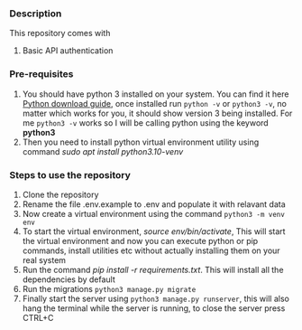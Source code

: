 <h3>Description</h3>
<p>This repository comes with</p>
<ol>
    <li>Basic API authentication</li>
</ol>
<h3>Pre-requisites</h3>
<ol>
    <li>You should have python 3 installed on your system. You can find it here <a href='https://www.python.org/downloads/'>Python download guide</a>, once installed run <code>python -v</code> or <code>python3 -v</code>, no matter which works for you, it should show version 3 being installed. For me <code>python3 -v</code> works so I will be calling python using the keyword <b>python3</b></li>
    <li>Then you need to install python virtual environment utility using command <i>sudo apt install python3.10-venv</i></li>
</ol>
<h3>Steps to use the repository</h3>
<ol>
    <li>Clone the repository</li>
    <li>Rename the file .env.example to .env and populate it with relavant data</li>
    <li>Now create a virtual environment using the command <code>python3 -m venv env</code></li>
    <li>To start the virtual environment, <i>source env/bin/activate</i>, This will start the virtual environment and now you can execute python or pip commands, install utilities etc without actually installing them on your real system</li>
    <li>Run the command <i>pip install -r requirements.txt</i>. This will install all the dependencies by default</li>
    <li>Run the migrations <code>python3 manage.py migrate</code></li>
    <li>Finally start the server using <code>python3 manage.py runserver</code>, this will also hang the terminal while the server is running, to close the server press CTRL+C</li>
</ol>